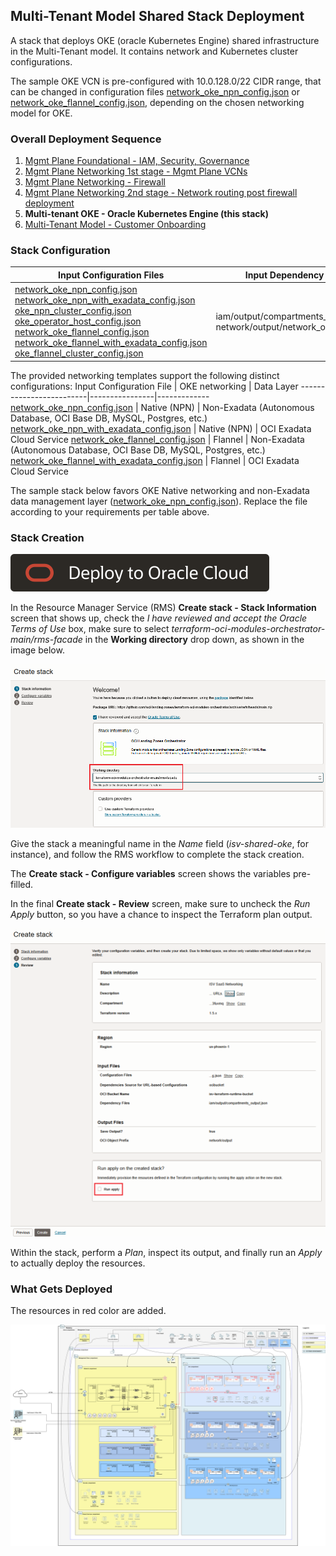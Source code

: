 ## Multi-Tenant Model Shared Stack Deployment

A stack that deploys OKE (oracle Kubernetes Engine) shared infrastructure in the Multi-Tenant model. It contains network and Kubernetes cluster configurations.

The sample OKE VCN is pre-configured with 10.0.128.0/22 CIDR range, that can be changed in configuration files [network_oke_npn_config.json](../mt/shared/network_oke_npn_config.json) or [network_oke_flannel_config.json](../mt/shared/network_oke_flannel_config.json), depending on the chosen networking model for OKE.

### Overall Deployment Sequence

1. [Mgmt Plane Foundational - IAM, Security, Governance](./MPLANE-FOUNDATIONAL.md)
2. [Mgmt Plane Networking 1st stage - Mgmt Plane VCNs](./MPLANE-NETWORKING.md#stage1)
3. [Mgmt Plane Networking - Firewall](./MPLANE-FIREWALL.md)
4. [Mgmt Plane Networking 2nd stage - Network routing post firewall deployment](./MPLANE-NETWORKING.md#stage2)
5. **Multi-tenant OKE - Oracle Kubernetes Engine (this stack)**
6. [Multi-Tenant Model - Customer Onboarding](./MT-CUSTOMER-ONBOARDING.md)

### Stack Configuration

Input Configuration Files | Input Dependency Files | Generated Output
--------------------------|------------------------|------------------
[network_oke_npn_config.json](../mt/shared/network_oke_npn_config.json) <br> [network_oke_npn_with_exadata_config.json](../mt/shared/network_oke_npn_with_exadata_config.json) <br> [oke_npn_cluster_config.json](../mt/shared/oke_npn_cluster_config.json) <br> [oke_operator_host_config.json](../mgmt-plane/network/oke_operator_host_config.json) <br> [network_oke_flannel_config.json](../mt/shared/network_oke_flannel_config.json) <br> [network_oke_flannel_with_exadata_config.json](../mt/shared/network_oke_flannel_with_exadata_config.json) <br> [oke_flannel_cluster_config.json](../mt/shared/oke_flannel_cluster_config.json) | iam/output/compartments_output.json, network/output/network_output.json | mt-shared-oke/output/network_output.json

The provided networking templates support the following distinct configurations:
Input Configuration File | OKE networking | Data Layer
-------------------------|----------------|-------------
[network_oke_npn_config.json](../mt/shared/network_oke_npn_config.json) | Native (NPN) | Non-Exadata (Autonomous Database, OCI Base DB, MySQL, Postgres, etc.)
[network_oke_npn_with_exadata_config.json](../mt/shared/network_oke_npn_with_exadata_config.json) | Native (NPN) | OCI Exadata Cloud Service
[network_oke_flannel_config.json](../mt/shared/network_oke_flannel_config.json) | Flannel | Non-Exadata (Autonomous Database, OCI Base DB, MySQL, Postgres, etc.)
[network_oke_flannel_with_exadata_config.json](../mt/shared/network_oke_flannel_with_exadata_config.json) | Flannel | OCI Exadata Cloud Service

The sample stack below favors OKE Native networking and non-Exadata data management layer ([network_oke_npn_config.json](../mt/shared/network_oke_npn_config.json)). Replace the file according to your requirements per table above. 

### Stack Creation

[![Deploy_To_OCI](../../design/images/DeployToOCI.svg)](https://cloud.oracle.com/resourcemanager/stacks/create?zipUrl=https://github.com/oci-landing-zones/terraform-oci-modules-orchestrator/archive/refs/heads/main.zip&zipUrlVariables={"input_config_files_urls":"https://raw.githubusercontent.com/oci-landing-zones/oci-landing-zone-operating-entities/refs/heads/multi-tenant-pattern/blueprints/multi-oe/service-providers/runtime/mt/shared/network_oke_npn_config.json,https://raw.githubusercontent.com/oci-landing-zones/oci-landing-zone-operating-entities/refs/heads/multi-tenant-pattern/blueprints/multi-oe/service-providers/runtime/mt/shared/oke_npn_cluster_config.json,https://raw.githubusercontent.com/oci-landing-zones/oci-landing-zone-operating-entities/refs/heads/multi-tenant-pattern/blueprints/multi-oe/service-providers/runtime/mgmt-plane/network/oke_operator_host_config.json","url_dependency_source_oci_bucket":"isv-terraform-runtime-bucket","url_dependency_source":"ocibucket","url_dependency_source_oci_objects":"iam/output/compartments_output.json,network/output/network_output.json","save_output":true,"oci_object_prefix":"mt-shared-oke/output"})

In the Resource Manager Service (RMS) **Create stack - Stack Information** screen that shows up, check the *I have reviewed and accept the Oracle Terms of Use* box, make sure to select *terraform-oci-modules-orchestrator-main/rms-facade* in the **Working directory** drop down, as shown in the image below. 

![Working_directory](../../design/images/orchestrator-working-dir.png)

Give the stack a meaningful name in the *Name* field (*isv-shared-oke*, for instance), and follow the RMS workflow to complete the stack creation. 

The **Create stack - Configure variables** screen shows the variables pre-filled.

In the final **Create stack - Review** screen, make sure to uncheck the *Run Apply* button, so you have a chance to inspect the Terraform plan output.

![Run_Apply_Disabled](../../design/images/orchestrator-run-apply-disabled.png)

Within the stack, perform a *Plan*, inspect its output, and finally run an *Apply* to actually deploy the resources.

### What Gets Deployed

The resources in red color are added.

![shared-mt](../../design/images/shared-mt.png)
